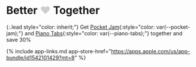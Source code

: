<h1>
  <span style="color: var(--piano-tabs);">Better</span>
  <span style="opacity: 0.2;">&hearts;</span>
  <span style="color: var(--pocket-jam);">Together</span>
</h1>

{:.lead style="color: inherit;"}
Get [Pocket Jam](/pocket-jam){:style="color: var(--pocket-jam);"} and [Piano Tabs](/piano-tabs){:style="color: var(--piano-tabs);"} together and save 30%

{% include app-links.md app-store-href="https://apps.apple.com/us/app-bundle/id1542101429?mt=8" %}
